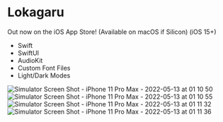 # Lokagaru
Out now on the iOS App Store! (Available on macOS if Silicon) (iOS 15+)

- Swift
- SwiftUI
- AudioKit
- Custom Font Files
- Light/Dark Modes

![Simulator Screen Shot - iPhone 11 Pro Max - 2022-05-13 at 01 10 50](https://user-images.githubusercontent.com/85328038/168901552-204ed5a7-a95f-467f-8121-bcc311959058.png)
![Simulator Screen Shot - iPhone 11 Pro Max - 2022-05-13 at 01 10 55](https://user-images.githubusercontent.com/85328038/168901560-aafde1b4-36a1-43e2-8083-c81f4c8df2d5.png)
![Simulator Screen Shot - iPhone 11 Pro Max - 2022-05-13 at 01 11 32](https://user-images.githubusercontent.com/85328038/168901570-c69c121f-7d45-4d2d-b333-2b7051e18621.png)
![Simulator Screen Shot - iPhone 11 Pro Max - 2022-05-13 at 01 11 36](https://user-images.githubusercontent.com/85328038/168901571-d92a46b4-c08f-4c39-80bc-487cea1080e6.png)
